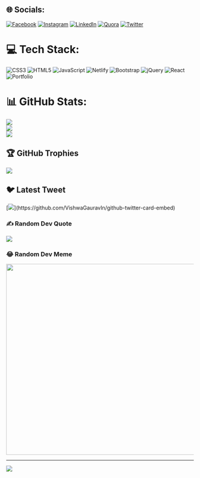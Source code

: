 
## 🌐 Socials:
[![Facebook](https://img.shields.io/badge/Facebook-%231877F2.svg?logo=Facebook&logoColor=white)](https://facebook.com/facebook.com/kheeng.jay) [![Instagram](https://img.shields.io/badge/Instagram-%23E4405F.svg?logo=Instagram&logoColor=white)](https://instagram.com/instagram.com/thekingjoshua__) [![LinkedIn](https://img.shields.io/badge/LinkedIn-%230077B5.svg?logo=linkedin&logoColor=white)](https://linkedin.com/in/LinkedIn.com/in/thekingjoshua) [![Quora](https://img.shields.io/badge/Quora-%23B92B27.svg?logo=Quora&logoColor=white)](https://quora.com/profile/https://www.quora.com/profile/KingJoshua-Tayo-Erughe?ch=2&oid=2014890223&srid=hQmQ3v&target_type=user) [![Twitter](https://img.shields.io/badge/Twitter-%231DA1F2.svg?logo=Twitter&logoColor=white)](https://twitter.com/twitter.com/thekingjoshua__) 

# 💻 Tech Stack:
![CSS3](https://img.shields.io/badge/css3-%231572B6.svg?style=for-the-badge&logo=css3&logoColor=white) ![HTML5](https://img.shields.io/badge/html5-%23E34F26.svg?style=for-the-badge&logo=html5&logoColor=white) ![JavaScript](https://img.shields.io/badge/javascript-%23323330.svg?style=for-the-badge&logo=javascript&logoColor=%23F7DF1E) ![Netlify](https://img.shields.io/badge/netlify-%23000000.svg?style=for-the-badge&logo=netlify&logoColor=#00C7B7) ![Bootstrap](https://img.shields.io/badge/bootstrap-%23563D7C.svg?style=for-the-badge&logo=bootstrap&logoColor=white) ![jQuery](https://img.shields.io/badge/jquery-%230769AD.svg?style=for-the-badge&logo=jquery&logoColor=white) ![React](https://img.shields.io/badge/react-%2320232a.svg?style=for-the-badge&logo=react&logoColor=%2361DAFB) ![Portfolio](https://img.shields.io/badge/Portfolio-%23000000.svg?style=for-the-badge&logo=firefox&logoColor=#FF7139)
# 📊 GitHub Stats:
![](https://github-readme-stats.vercel.app/api?username=thekingjoshua&theme=dark&hide_border=false&include_all_commits=false&count_private=false)<br/>
![](https://github-readme-streak-stats.herokuapp.com/?user=thekingjoshua&theme=dark&hide_border=false)<br/>
![](https://github-readme-stats.vercel.app/api/top-langs/?username=thekingjoshua&theme=dark&hide_border=false&include_all_commits=false&count_private=false&layout=compact)

## 🏆 GitHub Trophies
![](https://github-profile-trophy.vercel.app/?username=thekingjoshua&theme=radical&no-frame=false&no-bg=true&margin-w=4)

## 🐦 Latest Tweet
[![](https://gtce.itsvg.in/api?username=twitter.com/thekingjoshua__)](https://github.com/VishwaGauravIn/github-twitter-card-embed)

### ✍️ Random Dev Quote
![](https://quotes-github-readme.vercel.app/api?type=horizontal&theme=radical)

### 😂 Random Dev Meme
<img src="https://random-memer.herokuapp.com/" width="512px"/>

---
[![](https://visitcount.itsvg.in/api?id=thekingjoshua&icon=0&color=0)](https://visitcount.itsvg.in)

<!-- Proudly created with GPRM ( https://gprm.itsvg.in ) -->
